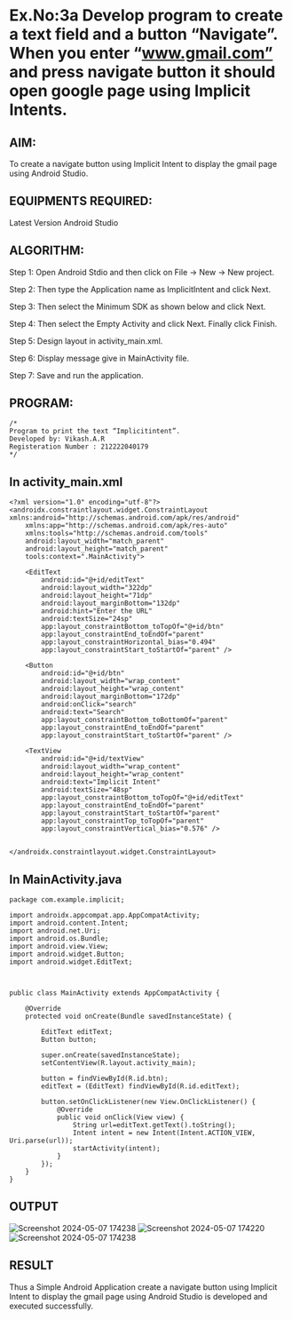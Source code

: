 # Ex.No:3a Develop program to create a text field and a button “Navigate”. When you enter “www.gmail.com” and press navigate button it should open google page using Implicit Intents.


## AIM:

To create a navigate button using Implicit Intent to display the gmail page using Android Studio.

## EQUIPMENTS REQUIRED:

Latest Version Android Studio

## ALGORITHM:

Step 1: Open Android Stdio and then click on File -> New -> New project.

Step 2: Then type the Application name as ImplicitIntent and click Next.

Step 3: Then select the Minimum SDK as shown below and click Next.

Step 4: Then select the Empty Activity and click Next. Finally click Finish.

Step 5: Design layout in activity_main.xml.

Step 6: Display message give in MainActivity file.

Step 7: Save and run the application.


## PROGRAM:
```
/*
Program to print the text “Implicitintent”.
Developed by: Vikash.A.R
Registeration Number : 212222040179
*/
```

## In activity_main.xml

    <?xml version="1.0" encoding="utf-8"?>
    <androidx.constraintlayout.widget.ConstraintLayout xmlns:android="http://schemas.android.com/apk/res/android"
        xmlns:app="http://schemas.android.com/apk/res-auto"
        xmlns:tools="http://schemas.android.com/tools"
        android:layout_width="match_parent"
        android:layout_height="match_parent"
        tools:context=".MainActivity">
    
        <EditText
            android:id="@+id/editText"
            android:layout_width="322dp"
            android:layout_height="71dp"
            android:layout_marginBottom="132dp"
            android:hint="Enter the URL"
            android:textSize="24sp"
            app:layout_constraintBottom_toTopOf="@+id/btn"
            app:layout_constraintEnd_toEndOf="parent"
            app:layout_constraintHorizontal_bias="0.494"
            app:layout_constraintStart_toStartOf="parent" />
    
        <Button
            android:id="@+id/btn"
            android:layout_width="wrap_content"
            android:layout_height="wrap_content"
            android:layout_marginBottom="172dp"
            android:onClick="search"
            android:text="Search"
            app:layout_constraintBottom_toBottomOf="parent"
            app:layout_constraintEnd_toEndOf="parent"
            app:layout_constraintStart_toStartOf="parent" />
    
        <TextView
            android:id="@+id/textView"
            android:layout_width="wrap_content"
            android:layout_height="wrap_content"
            android:text="Implicit Intent"
            android:textSize="48sp"
            app:layout_constraintBottom_toTopOf="@+id/editText"
            app:layout_constraintEnd_toEndOf="parent"
            app:layout_constraintStart_toStartOf="parent"
            app:layout_constraintTop_toTopOf="parent"
            app:layout_constraintVertical_bias="0.576" />
    
    
    </androidx.constraintlayout.widget.ConstraintLayout>

## In MainActivity.java

    package com.example.implicit;
    
    import androidx.appcompat.app.AppCompatActivity;
    import android.content.Intent;
    import android.net.Uri;
    import android.os.Bundle;
    import android.view.View;
    import android.widget.Button;
    import android.widget.EditText;
    
    
    
    public class MainActivity extends AppCompatActivity {
    
        @Override
        protected void onCreate(Bundle savedInstanceState) {
    
            EditText editText;
            Button button;
    
            super.onCreate(savedInstanceState);
            setContentView(R.layout.activity_main);
    
            button = findViewById(R.id.btn);
            editText = (EditText) findViewById(R.id.editText);
    
            button.setOnClickListener(new View.OnClickListener() {
                @Override
                public void onClick(View view) {
                    String url=editText.getText().toString();
                    Intent intent = new Intent(Intent.ACTION_VIEW, Uri.parse(url));
                    startActivity(intent);
                }
            });
        }
    }


## OUTPUT

![Screenshot 2024-05-07 174238](https://github.com/VIKASHAR/ImplicitIntent-MAD/assets/119405655/15ccebe0-2705-48de-bae4-6bd843f69be1)
![Screenshot 2024-05-07 174220](https://github.com/VIKASHAR/ImplicitIntent-MAD/assets/119405655/51ae056a-5e30-4da3-bad2-7013ce037ea3)
![Screenshot 2024-05-07 174238](https://github.com/VIKASHAR/ImplicitIntent-MAD/assets/119405655/28d8fd2e-b954-4109-89d5-1166deed7f0c)




## RESULT
Thus a Simple Android Application create a navigate button using Implicit Intent to display the gmail page using Android Studio is developed and executed successfully.


